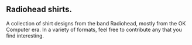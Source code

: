 ## Radiohead shirts.

A collection of shirt designs from the band Radiohead, mostly from the OK Computer era.
In a variety of formats, feel free to contribute any that you find interesting.
